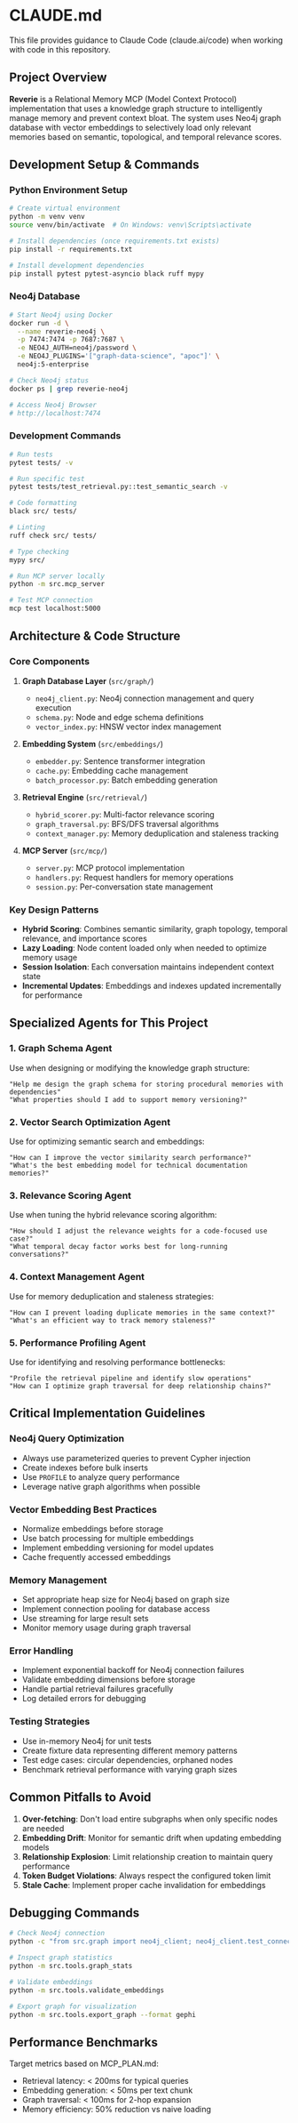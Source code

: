 # CLAUDE.md

This file provides guidance to Claude Code (claude.ai/code) when working with code in this repository.

## Project Overview

**Reverie** is a Relational Memory MCP (Model Context Protocol) implementation that uses a knowledge graph structure to intelligently manage memory and prevent context bloat. The system uses Neo4j graph database with vector embeddings to selectively load only relevant memories based on semantic, topological, and temporal relevance scores.

## Development Setup & Commands

### Python Environment Setup
```bash
# Create virtual environment
python -m venv venv
source venv/bin/activate  # On Windows: venv\Scripts\activate

# Install dependencies (once requirements.txt exists)
pip install -r requirements.txt

# Install development dependencies
pip install pytest pytest-asyncio black ruff mypy
```

### Neo4j Database
```bash
# Start Neo4j using Docker
docker run -d \
  --name reverie-neo4j \
  -p 7474:7474 -p 7687:7687 \
  -e NEO4J_AUTH=neo4j/password \
  -e NEO4J_PLUGINS='["graph-data-science", "apoc"]' \
  neo4j:5-enterprise

# Check Neo4j status
docker ps | grep reverie-neo4j

# Access Neo4j Browser
# http://localhost:7474
```

### Development Commands
```bash
# Run tests
pytest tests/ -v

# Run specific test
pytest tests/test_retrieval.py::test_semantic_search -v

# Code formatting
black src/ tests/

# Linting
ruff check src/ tests/

# Type checking
mypy src/

# Run MCP server locally
python -m src.mcp_server

# Test MCP connection
mcp test localhost:5000
```

## Architecture & Code Structure

### Core Components

1. **Graph Database Layer** (`src/graph/`)
   - `neo4j_client.py`: Neo4j connection management and query execution
   - `schema.py`: Node and edge schema definitions
   - `vector_index.py`: HNSW vector index management

2. **Embedding System** (`src/embeddings/`)
   - `embedder.py`: Sentence transformer integration
   - `cache.py`: Embedding cache management
   - `batch_processor.py`: Batch embedding generation

3. **Retrieval Engine** (`src/retrieval/`)
   - `hybrid_scorer.py`: Multi-factor relevance scoring
   - `graph_traversal.py`: BFS/DFS traversal algorithms
   - `context_manager.py`: Memory deduplication and staleness tracking

4. **MCP Server** (`src/mcp/`)
   - `server.py`: MCP protocol implementation
   - `handlers.py`: Request handlers for memory operations
   - `session.py`: Per-conversation state management

### Key Design Patterns

- **Hybrid Scoring**: Combines semantic similarity, graph topology, temporal relevance, and importance scores
- **Lazy Loading**: Node content loaded only when needed to optimize memory usage
- **Session Isolation**: Each conversation maintains independent context state
- **Incremental Updates**: Embeddings and indexes updated incrementally for performance

## Specialized Agents for This Project

### 1. Graph Schema Agent
Use when designing or modifying the knowledge graph structure:
```
"Help me design the graph schema for storing procedural memories with dependencies"
"What properties should I add to support memory versioning?"
```

### 2. Vector Search Optimization Agent
Use for optimizing semantic search and embeddings:
```
"How can I improve the vector similarity search performance?"
"What's the best embedding model for technical documentation memories?"
```

### 3. Relevance Scoring Agent
Use when tuning the hybrid relevance scoring algorithm:
```
"How should I adjust the relevance weights for a code-focused use case?"
"What temporal decay factor works best for long-running conversations?"
```

### 4. Context Management Agent
Use for memory deduplication and staleness strategies:
```
"How can I prevent loading duplicate memories in the same context?"
"What's an efficient way to track memory staleness?"
```

### 5. Performance Profiling Agent
Use for identifying and resolving performance bottlenecks:
```
"Profile the retrieval pipeline and identify slow operations"
"How can I optimize graph traversal for deep relationship chains?"
```

## Critical Implementation Guidelines

### Neo4j Query Optimization
- Always use parameterized queries to prevent Cypher injection
- Create indexes before bulk inserts
- Use `PROFILE` to analyze query performance
- Leverage native graph algorithms when possible

### Vector Embedding Best Practices
- Normalize embeddings before storage
- Use batch processing for multiple embeddings
- Implement embedding versioning for model updates
- Cache frequently accessed embeddings

### Memory Management
- Set appropriate heap size for Neo4j based on graph size
- Implement connection pooling for database access
- Use streaming for large result sets
- Monitor memory usage during graph traversal

### Error Handling
- Implement exponential backoff for Neo4j connection failures
- Validate embedding dimensions before storage
- Handle partial retrieval failures gracefully
- Log detailed errors for debugging

### Testing Strategies
- Use in-memory Neo4j for unit tests
- Create fixture data representing different memory patterns
- Test edge cases: circular dependencies, orphaned nodes
- Benchmark retrieval performance with varying graph sizes

## Common Pitfalls to Avoid

1. **Over-fetching**: Don't load entire subgraphs when only specific nodes are needed
2. **Embedding Drift**: Monitor for semantic drift when updating embedding models
3. **Relationship Explosion**: Limit relationship creation to maintain query performance
4. **Token Budget Violations**: Always respect the configured token limit
5. **Stale Cache**: Implement proper cache invalidation for embeddings

## Debugging Commands

```bash
# Check Neo4j connection
python -c "from src.graph import neo4j_client; neo4j_client.test_connection()"

# Inspect graph statistics
python -m src.tools.graph_stats

# Validate embeddings
python -m src.tools.validate_embeddings

# Export graph for visualization
python -m src.tools.export_graph --format gephi
```

## Performance Benchmarks

Target metrics based on MCP_PLAN.md:
- Retrieval latency: < 200ms for typical queries
- Embedding generation: < 50ms per text chunk
- Graph traversal: < 100ms for 2-hop expansion
- Memory efficiency: 50% reduction vs naive loading